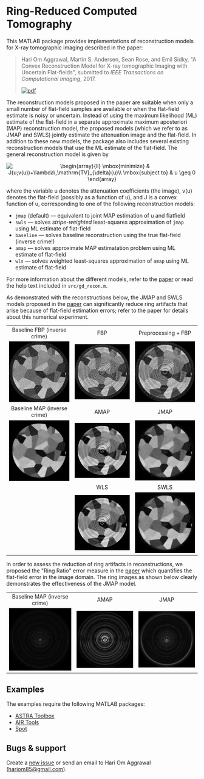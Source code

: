 # Ring-Reduced Computed Tomography

This MATLAB package provides implementations of reconstruction models for X-ray tomographic imaging described in the paper:

> Hari Om Aggrawal, Martin S. Andersen, Sean Rose, and Emil Sidky, 
> "A Convex Reconstruction Model for X-ray tomographic Imaging with Uncertain Flat-fields", 
> submitted to *IEEE Transactions on Computational Imaging*, 2017. 
>
>  [![pdf](http://wwwimages.adobe.com/content/dam/acom/en/legal/images/badges/Adobe_PDF_file_icon_24x24.png)](http://people.compute.dtu.dk/mskan/papers/flatfield.pdf)

The reconstruction models proposed in the paper are suitable when only a small number of flat-field samples are available or when the flat-field estimate is noisy or uncertain. Instead of using the maximum likelihood (ML) estimate of the flat-field in a separate approximate maximum aposteriori (MAP) reconstruction model, the proposed models (which we refer to as JMAP and SWLS) jointly estimate the attenuation image and the flat-field. In addition to these new models, the package also includes several existing reconstruction models that use the ML estimate of the flat-field. The general reconstruction model is given by
<center>
<img src="https://latex.codecogs.com/png.latex?\begin{array}{ll}&space;\mbox{minimize}&space;&&space;J(u)&plus;\lambda\,\mathrm{TV}_{\delta}(u)\\&space;\mbox{subject&space;to}&space;&&space;u&space;\geq&space;0&space;\end{array}" title="\begin{array}{ll} \mbox{minimize} & J(u;v(u))+\lambda\,\mathrm{TV}_{\delta}(u)\\ \mbox{subject to} & u \geq 0 \end{array}" />
</center>

where the variable u denotes the attenuation coefficients (the image), v(u) denotes the flat-field (possibly as a function of u), and J is a convex function of u, corresponding to one of the following reconstruction models:

- `jmap` (default) — equivalent to joint MAP estimation of u and flatfield
- `swls` — solves *stripe-weighted* least-squares approximation of `jmap` using ML estimate of flat-field
- `baseline` —  solves baseline reconstruction using the true flat-field (inverse crime!)
- `amap` — solves approximate MAP estimatation problem using ML estimate of flat-field
- `wls` — solves weighted least-squares approximation of `amap` using ML estimate of flat-field

For more information about the different models, refer to the [paper](http://people.compute.dtu.dk/mskan/papers/flatfield.pdf) or read the help text included in `src/gd_recon.m`.

As demonstrated with the reconstructions below, the JMAP and SWLS models proposed in the [paper](http://people.compute.dtu.dk/mskan/papers/flatfield.pdf) can significantly reduce ring artifacts that arise because of flat-field estimation errors; refer to the paper for details about this numerical experiment.

<center>
<table style="border: none; text-align: center;">
<tr>
	<td>Baseline FBP (inverse crime)</td>
	<td>FBP</td>
	<td>Preprocessing + FBP</td>
</tr>
<tr>
  <td><img src="images/grain_bfbp.png" /></td>
  <td><img src="images/grain_fbp.png" /></td>
  <td><img src="images/grain_pfbp.png" /></td>
</tr>
<tr>
	<td>Baseline MAP (inverse crime)</td>
	<td>AMAP</td>
	<td>JMAP</td>
</tr>
<tr>
  <td><img src="images/grain_baseline.png" /></td>
  <td><img src="images/grain_amap.png" /></td>
  <td><img src="images/grain_jmap1.png" /></td>
</tr>
<tr>
	<td></td>
	<td>WLS</td>
	<td>SWLS</td>
</tr>
<tr>
  <td></td>
  <td><img src="images/grain_wls.png" /></td>
  <td><img src="images/grain_swls1.png" /></td>
</tr>
</table>
</center>

In order to assess the reduction of ring artifacts in reconstructions, we proposed the "Ring Ratio" error measure in the [paper](http://people.compute.dtu.dk/mskan/papers/flatfield.pdf) which quantifies the flat-field error in the image domain. The ring images as shown below clearly demonstrates the effectiveness of the JMAP model.

<center>
<table style="border: none; text-align: center;">
<tr>
	<td>Baseline MAP (inverse crime)</td>
	<td>AMAP</td>
	<td>JMAP</td>
</tr>
<tr>
  <td><img src="images/grain_baseline_ring.png" /></td>
  <td><img src="images/grain_amap_ring.png" /></td>
  <td><img src="images/grain_jmap1_ring.png" /></td>
</tr>
</table>
</center>

## Examples

The examples require the following MATLAB packages:

* [ASTRA Toolbox](http://www.astra-toolbox.com/)
* [AIR Tools](http://www.imm.dtu.dk/~pcha/AIRtools/)
* [Spot](http://www.cs.ubc.ca/labs/scl/spot/) 

## Bugs & support
Create a [new issue](https://help.github.com/articles/creating-an-issue/) or send an email to Hari Om Aggrawal ([hariom85@gmail.com](mailto:hariom85@gmail.com)).



